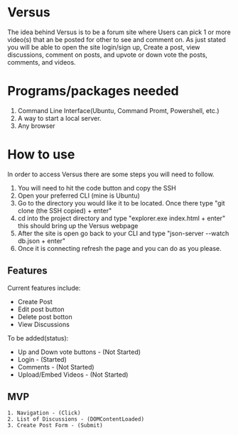 # Versus
The idea behind Versus is to be a forum site where Users can pick 1 or more video(s) that an be posted for other to see and comment on. As just stated you will be able to open the site login/sign up, Create a post, view discussions, comment on posts, and upvote or down vote the posts, comments, and videos. 

# Programs/packages needed
1. Command Line Interface(Ubuntu, Command Promt, Powershell, etc.)
2. A way to start a local server.
3. Any browser 

# How to use
In order to access Versus there are some steps you will need to follow.
1. You will need to hit the code button and copy the SSH
2. Open your preferred CLI (mine is Ubuntu)
3. Go to the directory you would like it to be located. Once there type "git clone (the SSH copied) + enter"
4. cd into the project directory and type "explorer.exe index.html + enter" this should bring up the Versus webpage
5. After the site is open go back to your CLI and type "json-server --watch db.json + enter"
6. Once it is connecting refresh the page and you can do as you please.

## Features
Current features include:
   - Create Post
   - Edit post button
   - Delete post botton
   - View Discussions

To be added(status):
   - Up and Down vote buttons - (Not Started)
   - Login - (Started)
   - Comments - (Not Started)
   - Upload/Embed Videos - (Not Started)

## MVP
    1. Navigation - (Click)
    2. List of Discussions - (DOMContentLoaded)
    3. Create Post Form - (Submit) 

